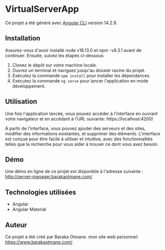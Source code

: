 # VirtualServerApp

Ce projet a été généré avec [Angular CLI](https://github.com/angular/angular-cli) version 14.2.9.


## Installation

Assurez-vous d'avoir installé node v18.13.0 et npm -v9.3.1 avant de continuer. Ensuite, suivez les étapes ci-dessous:

1. Clonez le dépôt sur votre machine locale.
2. Ouvrez un terminal et naviguez jusqu'au dossier racine du projet.
3. Exécutez la commande `npm install` pour installer les dépendances.
4. Exécutez la commande `ng serve` pour lancer l'application en mode développement.

## Utilisation

Une fois l'application lancée, vous pouvez accéder à l'interface en ouvrant votre navigateur et en accédant à l'URL suivante: https://localhost:4200/

À partir de l'interface, vous pouvez ajouter des serveurs et des sites, modifier des informations existantes, et supprimer des éléments. L'interface est conçue pour être facile à utiliser et intuitive, avec des fonctionnalités telles que la recherche pour vous aider à trouver ce dont vous avez besoin.

## Démo

Une démo en ligne de ce projet est disponible à l'adresse suivante : http://server-manager.barakaotmane.com/

## Technologies utilisées

- Angular
- Angular Material

## Auteur

Ce projet a été créé par Baraka Otmane. mon site web personnel: https://www.barakaotmane.com/.
